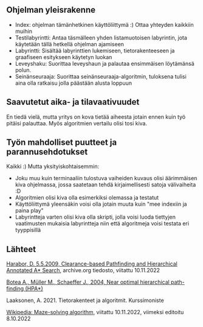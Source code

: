 ## Ohjelman yleisrakenne

- Index: ohjelman tämänhetkinen käyttöliittymä :) Ottaa yhteyden kaikkiin muihin
- Testilabyrintti: Antaa täsmälleen yhden listamuotoisen labyrintin, jota käytetään tällä hetkellä ohjelman ajamiseen
- Labyrintti: Sisältää labyrinttien lukemiseen, tietorakenteeseen ja graafiseen esitykseen käytetyn luokan
- Leveyshaku: Suorittaa leveyshaun ja palautaa ensimmäisen löytämänsä polun.
- Seinänseuraaja: Suorittaa seinänseuraaja-algoritmin, tuloksena tulisi aina olla ratkaisu jolla päästään alusta loppuun

## Saavutetut aika- ja tilavaativuudet
En tiedä vielä, mutta yritys on kova tietää aiheesta jotain ennen kuin työ pitäisi palauttaa. Myös algoritmien vertailu olisi tosi kiva.

## Työn mahdolliset puutteet ja parannusehdotukset
Kaikki :) Mutta yksityiskohtaisemmin:
- Joku muu kuin terminaaliin tulostuva vaiheiden kuvaus olisi äärimmäisen kiva ohjelmassa, jossa saatetaan tehdä kirjaimellisesti satoja välivaiheita :D
- Algoritmien olisi kiva olla esimerkiksi olemassa ja testatut
- Käyttöliittymä yleensäkin voisi olla jotain muuta kuin "mee indexiin ja paina play"
- Labyrintteja varten olisi kiva olla skripti, jolla voisi luoda tiettyjen vaatimusten mukaisia labyrintteja niin että algoritmeja voisi testata eri tyyppisillä 

## Lähteet
[Harabor, D. 5.5.2009, Clearance-based Pathfinding and Hierarchical Annotated A* Search](https://web.archive.org/web/20190411040123/http://aigamedev.com/open/article/clearance-based-pathfinding/), archive.org tiedosto, viitattu 10.11.2022

[Botea A., Müller M., Schaeffer J., 2004, Near optimal hierarchical path-finding (HPA*)](https://www.researchgate.net/publication/228785110_Near_optimal_hierarchical_path-finding_HPA)

Laaksonen, A. 2021. Tietorakenteet ja algoritmit. Kurssimoniste

[Wikipedia: Maze-solving algorithm](https://en.wikipedia.org/wiki/Maze-solving_algorithm), viitattu 10.11.2022, viimeksi editoitu 8.10.2022